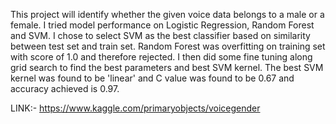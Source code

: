 This project will identify whether the given voice data belongs to a male or a female. I tried model performance on Logistic Regression, Random Forest and SVM. I chose to select SVM as the best classifier based on similarity between test set and train set. Random Forest was overfitting on training set with score of 1.0 and therefore rejected. I then did some fine tuning along grid search to find the best parameters and best SVM kernel.
The best SVM kernel was found to be 'linear' and C value was found to be 0.67 and accuracy achieved is 0.97.

LINK:- https://www.kaggle.com/primaryobjects/voicegender
